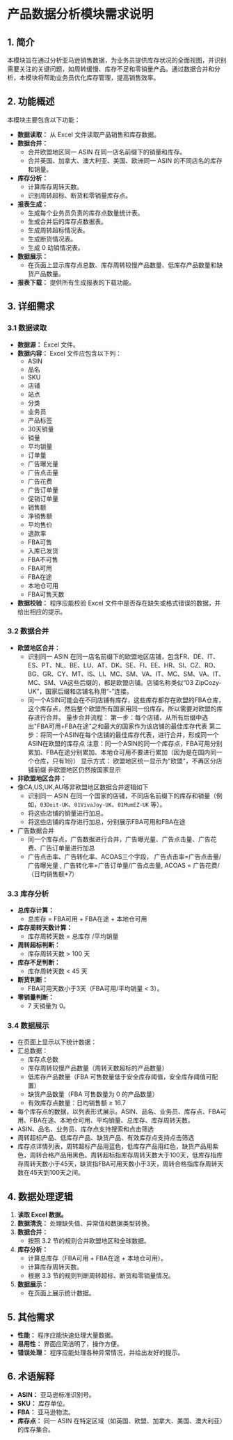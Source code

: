 # 产品数据分析模块需求说明

## 1. 简介

本模块旨在通过分析亚马逊销售数据，为业务员提供库存状况的全面视图，并识别需要关注的关键问题，如周转缓慢、库存不足和零销量产品。通过数据合并和分析，本模块将帮助业务员优化库存管理，提高销售效率。

## 2. 功能概述

本模块主要包含以下功能：

*   **数据读取：** 从 Excel 文件读取产品销售和库存数据。
*   **数据合并：**
    *   合并欧盟地区同一 ASIN 在同一店名前缀下的销量和库存。
    *   合并英国、加拿大、澳大利亚、美国、欧洲同一 ASIN 的不同店名的库存和销量。
*   **库存分析：**
    *   计算库存周转天数。
    *   识别周转超标、断货和零销量库存点。
*   **报表生成：**
    *   生成每个业务员负责的库存点数量统计表。
    *   生成合并后的库存点数据表。
    *   生成周转超标情况表。
    *   生成断货情况表。
    *   生成 0 动销情况表。
*   **数据展示：**
    *   在页面上显示库存点总数、库存周转较慢产品数量、低库存产品数量和缺货产品数量。
*   **报表下载：** 提供所有生成报表的下载功能。

## 3. 详细需求

### 3.1 数据读取

*   **数据源：** Excel 文件。
*   **数据内容：** Excel 文件应包含以下列：
    *   ASIN
    *   品名
    *   SKU
    *   店铺
    *   站点
    *   分类
    *   业务员
    *   产品标签
    *   30天销量
    *   销量
    *   平均销量
    *   订单量
    *   广告曝光量
    *   广告点击量
    *   广告花费
    *   广告订单量
    *   促销订单量
    *   销售额
    *   净销售额
    *   平均售价
    *   退款率
    *   FBA可售
    *   入库已发货
    *   FBA不可售
    *   FBA可用
    *   FBA在途
    *   本地仓可用
    *   FBA可售天数
*   **数据校验：** 程序应能校验 Excel 文件中是否存在缺失或格式错误的数据，并给出相应的提示。

### 3.2 数据合并

*   **欧盟地区合并：**
    *   识别同一 ASIN 在同一店名前缀下的欧盟地区店铺，包含FR、DE、IT、ES、PT、NL、BE、LU、AT、DK、SE、FI、EE、HR、SI、CZ、RO、BG、GR、CY、MT、IS、LI、MC、SM、VA、IT、MC、SM、VA、IT、MC、SM、VA这些后缀的，都是欧盟店铺。店铺名称类似“03 ZipCozy-UK”，国家后缀和店铺名称用“-”连接。
    *   同一个ASIN可能会在不同店铺有库存，这些库存都存在欧盟的FBA仓库，这个库存点，然后整个欧盟所有国家用同一份库存。所以需要对欧盟的库存进行合并。
        量步合并流程：
        第一步：每个店铺，从所有后缀中选出"FBA可用+FBA在途"之和最大的国家作为该店铺的最佳库存代表
        第二步：将同一个ASIN在每个店铺的最佳库存代表，进行合并，形成同一个ASIN在欧盟的库存点
        注意：同一个ASIN的同一个库存点，FBA可用分别累加、FBA在途分别累加、本地仓可用不要进行累加（因为是在国内同一个仓库，只有1份）
        显示方式：
        欧盟地区统一显示为"欧盟"，不再区分店铺前缀
        非欧盟地区仍然按国家显示
*   **非欧盟地区合并：**
*   像CA,US,UK,AU等非欧盟地区数据合并逻辑如下
    *   识别同一 ASIN 在同一个国家的店铺，不同店名前缀下的库存和销量（例如，`03Doit-UK`、`01VivaJoy-UK`、`01MumEZ-UK` 等）。
    *   将这些店铺的销量进行加总。
    *   将这些店铺的库存进行加总，分别展示FBA可用和FBA在途
* 广告数据合并
    * 同一个库存点，广告数据进行合并，广告曝光量、广告点击量、广告花费、广告订单量进行加总
    * 广告点击率、广告转化率、ACOAS三个字段，  广告点击率=广告点击量/广告曝光量 , 广告转化率=广告订单量/广告点击量, ACOAS =  广告花费/（日均销售额*7）
### 3.3 库存分析

*   **总库存计算：**
    *   总库存 = FBA可用 + FBA在途 + 本地仓可用
*   **库存周转天数计算：**
    *   库存周转天数 = 总库存 /平均销量
*   **周转超标判断：**
    *   库存周转天数 > 100 天
*   **库存不足判断：**
    *   库存周转天数 < 45 天  
*   **断货判断：**
    *   FBA可用天数小于3天（FBA可用/平均销量 < 3）。
*   **零销量判断：**
    *   7 天销量为 0。

### 3.4 数据展示

*   在页面上显示以下统计数据：
*   汇总数据：
    *   库存点总数
    *   库存周转较慢产品数量（周转天数超标的产品数量）
    *   低库存产品数量（FBA 可售数量低于安全库存阈值，安全库存阈值可配置）
    *   缺货产品数量（FBA 可售数量为 0 的产品数量）
    *   有效库存点数量：日均销售额 ≥ 16.7
*   每个库存点的数据，以列表形式展示。ASIN、品名、业务员、库存点、FBA可用、FBA在途、本地仓可用、平均销量、总库存、库存周转天数。
*   ASIN、品名、业务员、库存点支持搜索和点击筛选
*   周转超标产品、低库存产品、缺货产品、有效库存点支持点击筛选
*   库存点详情列表，周转超标产品用蓝色，低库存产品用红色，缺货产品用紫色，周转合格产品用黑色。周转超标指库存周转天数大于100天，低库存指库存周转天数小于45天，缺货指FBA可用天数小于3天，周转合格指库存周转天数在45天到100天之间。    

## 4. 数据处理逻辑

1.  **读取 Excel 数据。**
2.  **数据清洗：** 处理缺失值、异常值和数据类型转换。
3.  **数据合并：**
    *   按照 3.2 节的规则合并欧盟地区和全球数据。
4.  **库存分析：**
    *   计算总库存（FBA可用 + FBA在途 + 本地仓可用）。
    *   计算库存周转天数。
    *   根据 3.3 节的规则判断周转超标、断货和零销量情况。
5.  **数据展示：**
    *   在页面上展示统计数据。

## 5. 其他需求

*   **性能：** 程序应能快速处理大量数据。
*   **易用性：** 界面应简洁明了，操作方便。
*   **错误处理：** 程序应能处理各种异常情况，并给出友好的提示。

## 6. 术语解释

*   **ASIN：** 亚马逊标准识别号。
*   **SKU：** 库存单位。
*   **FBA：** 亚马逊物流。
*   **库存点：** 同一 ASIN 在特定区域（如英国、欧盟、加拿大、美国、澳大利亚）的库存集合。   
